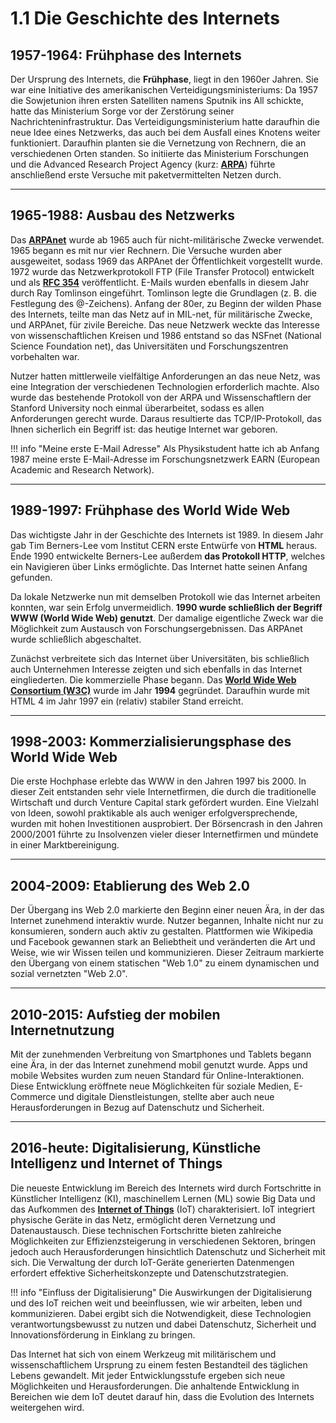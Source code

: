 # 1.1 Die Geschichte des Internets

## 1957-1964: Frühphase des Internets

Der Ursprung des Internets, die **Frühphase**, liegt in den 1960er Jahren. Sie war eine Initiative des amerikanischen Verteidigungsministeriums: Da 1957 die Sowjetunion ihren ersten Satelliten namens Sputnik ins All schickte, hatte das Ministerium Sorge vor der Zerstörung seiner Nachrichteninfrastruktur. Das Verteidigungsministerium hatte daraufhin die neue Idee eines Netzwerks, das auch bei dem Ausfall eines Knotens weiter funktioniert. Daraufhin planten sie die Vernetzung von Rechnern, die an verschiedenen Orten standen. So initiierte das Ministerium Forschungen und die Advanced Research Project Agency (kurz: **[ARPA](https://www.darpa.mil/about-us/timeline/arpanet)**) führte anschließend erste Versuche mit paketvermittelten Netzen durch.

---

## 1965-1988: Ausbau des Netzwerks

Das **[ARPAnet](https://www.internetsociety.org/internet/history-internet/brief-history-internet/)** wurde ab 1965 auch für nicht-militärische Zwecke verwendet. 1965 begann es mit nur vier Rechnern. Die Versuche wurden aber ausgeweitet, sodass 1969 das ARPAnet der Öffentlichkeit vorgestellt wurde. 1972 wurde das Netzwerkprotokoll FTP (File Transfer Protocol) entwickelt und als **[RFC 354](https://tools.ietf.org/html/rfc354)** veröffentlicht. E-Mails wurden ebenfalls in diesem Jahr durch Ray Tomlinson eingeführt. Tomlinson legte die Grundlagen (z. B. die Festlegung des @-Zeichens). Anfang der 80er, zu Beginn der wilden Phase des Internets, teilte man das Netz auf in MIL-net, für militärische Zwecke, und ARPAnet, für zivile Bereiche. Das neue Netzwerk weckte das Interesse von wissenschaftlichen Kreisen und 1986 entstand so das NSFnet (National Science Foundation net), das Universitäten und Forschungszentren vorbehalten war.

Nutzer hatten mittlerweile vielfältige Anforderungen an das neue Netz, was eine Integration der verschiedenen Technologien erforderlich machte. Also wurde das bestehende Protokoll von der ARPA und Wissenschaftlern der Stanford University noch einmal überarbeitet, sodass es allen Anforderungen gerecht wurde. Daraus resultierte das TCP/IP-Protokoll, das Ihnen sicherlich ein Begriff ist: das heutige Internet war geboren.

!!! info "Meine erste E-Mail Adresse"
    Als Physikstudent hatte ich ab Anfang 1987 meine erste E-Mail-Adresse im Forschungsnetzwerk EARN (European Academic and Research Network).

---

## 1989-1997: Frühphase des World Wide Web

Das wichtigste Jahr in der Geschichte des Internets ist 1989. In diesem Jahr gab Tim Berners-Lee vom Institut CERN erste Entwürfe von **HTML** heraus. Ende 1990 entwickelte Berners-Lee außerdem **das Protokoll HTTP**, welches ein Navigieren über Links ermöglichte. Das Internet hatte seinen Anfang gefunden.

Da lokale Netzwerke nun mit demselben Protokoll wie das Internet arbeiten konnten, war sein Erfolg unvermeidlich. **1990 wurde schließlich der Begriff WWW (World Wide Web) genutzt**. Der damalige eigentliche Zweck war die Möglichkeit zum Austausch von Forschungsergebnissen. Das ARPAnet wurde schließlich abgeschaltet.

Zunächst verbreitete sich das Internet über Universitäten, bis schließlich auch Unternehmen Interesse zeigten und sich ebenfalls in das Internet eingliederten. Die kommerzielle Phase begann. Das **[World Wide Web Consortium (W3C)](https://www.w3.org/)** wurde im Jahr **1994** gegründet. Daraufhin wurde mit HTML 4 im Jahr 1997 ein (relativ) stabiler Stand erreicht.

---

## 1998-2003: Kommerzialisierungsphase des World Wide Web

Die erste Hochphase erlebte das WWW in den Jahren 1997 bis 2000. In dieser Zeit entstanden sehr viele Internetfirmen, die durch die traditionelle Wirtschaft und durch Venture Capital stark gefördert wurden. Eine Vielzahl von Ideen, sowohl praktikable als auch weniger erfolgversprechende, wurden mit hohen Investitionen ausprobiert. Der Börsencrash in den Jahren 2000/2001 führte zu Insolvenzen vieler dieser Internetfirmen und mündete in einer Marktbereinigung.

---

## 2004-2009: Etablierung des Web 2.0

Der Übergang ins Web 2.0 markierte den Beginn einer neuen Ära, in der das Internet zunehmend interaktiv wurde. Nutzer begannen, Inhalte nicht nur zu konsumieren, sondern auch aktiv zu gestalten. Plattformen wie Wikipedia und Facebook gewannen stark an Beliebtheit und veränderten die Art und Weise, wie wir Wissen teilen und kommunizieren. Dieser Zeitraum markierte den Übergang von einem statischen "Web 1.0" zu einem dynamischen und sozial vernetzten "Web 2.0".

---

## 2010-2015: Aufstieg der mobilen Internetnutzung

Mit der zunehmenden Verbreitung von Smartphones und Tablets begann eine Ära, in der das Internet zunehmend mobil genutzt wurde. Apps und mobile Websites wurden zum neuen Standard für Online-Interaktionen. Diese Entwicklung eröffnete neue Möglichkeiten für soziale Medien, E-Commerce und digitale Dienstleistungen, stellte aber auch neue Herausforderungen in Bezug auf Datenschutz und Sicherheit.

---

## 2016-heute: Digitalisierung, Künstliche Intelligenz und Internet of Things

Die neueste Entwicklung im Bereich des Internets wird durch Fortschritte in Künstlicher Intelligenz (KI), maschinellem Lernen (ML) sowie Big Data und das Aufkommen des **[Internet of Things](https://de.wikipedia.org/wiki/Internet_der_Dinge)** (IoT) charakterisiert. IoT integriert physische Geräte in das Netz, ermöglicht deren Vernetzung und Datenaustausch. Diese technischen Fortschritte bieten zahlreiche Möglichkeiten zur Effizienzsteigerung in verschiedenen Sektoren, bringen jedoch auch Herausforderungen hinsichtlich Datenschutz und Sicherheit mit sich. Die Verwaltung der durch IoT-Geräte generierten Datenmengen erfordert effektive Sicherheitskonzepte und Datenschutzstrategien.

!!! info "Einfluss der Digitalisierung"
    Die Auswirkungen der Digitalisierung und des IoT reichen weit und beeinflussen, wie wir arbeiten, leben und kommunizieren. Dabei ergibt sich die Notwendigkeit, diese Technologien verantwortungsbewusst zu nutzen und dabei Datenschutz, Sicherheit und Innovationsförderung in Einklang zu bringen.

Das Internet hat sich von einem Werkzeug mit militärischem und wissenschaftlichem Ursprung zu einem festen Bestandteil des täglichen Lebens gewandelt. Mit jeder Entwicklungsstufe ergeben sich neue Möglichkeiten und Herausforderungen. Die anhaltende Entwicklung in Bereichen wie dem IoT deutet darauf hin, dass die Evolution des Internets weitergehen wird.
